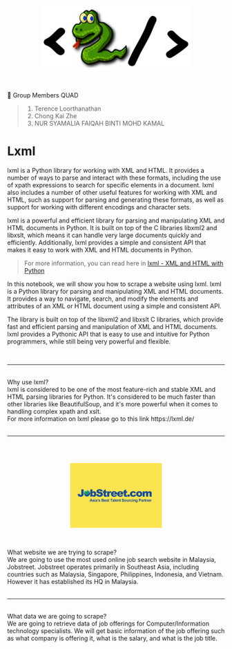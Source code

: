<br>
 <p align="center">
  <img src="https://raw.githubusercontent.com/Terence172/FirstR/main/Pictures/lxml.png" height = "150"/>
 </p>
</br>

🚀 Group Members QUAD
> 1. Terence Loorthanathan
> 3. Chong Kai Zhe
> 4. NUR SYAMALIA FAIQAH BINTI MOHD KAMAL


# Lxml

lxml is a Python library for working with XML and HTML. It provides a number of ways to parse and interact with these formats, including the use of xpath expressions to search for specific elements in a document. lxml also includes a number of other useful features for working with XML and HTML, such as support for parsing and generating these formats, as well as support for working with different encodings and character sets.

lxml is a powerful and efficient library for parsing and manipulating XML and HTML documents in Python. It is built on top of the C libraries libxml2 and libxslt, which means it can handle very large documents quickly and efficiently. Additionally, lxml provides a simple and consistent API that makes it easy to work with XML and HTML documents in Python.

> For more information, you can read here in [lxml - XML and HTML with Python](https://lxml.de/)

In this notebook, we will show you how to scrape a website using lxml. lxml is a Python library for parsing and manipulating XML and HTML documents. It provides a way to navigate, search, and modify the elements and attributes of an XML or HTML document using a simple and consistent API.

The library is built on top of the libxml2 and libxslt C libraries, which provide fast and efficient parsing and manipulation of XML and HTML documents. lxml provides a Pythonic API that is easy to use and intuitive for Python programmers, while still being very powerful and flexible.

<br>

---
<br>
Why use lxml? <br>
lxml is considered to be one of the most feature-rich and stable XML and HTML parsing libraries for Python. It's considered to be much faster than other libraries like BeautifulSoup, and it's more powerful when it comes to handling complex xpath and xslt.

<br>
For more information on lxml please go to this link https://lxml.de/ 
<br><br>

---
<br>

<br>
 <p align="center">
  <img src="https://raw.githubusercontent.com/Terence172/FirstR/main/Pictures/jobstreet.jpg" height = "150"/>
 </p>
</br>

What website we are trying to scrape?<br>
We are going to use the most used online job search website in Malaysia, Jobstreet. Jobstreet operates primarily in Southeast Asia, including countries such as Malaysia, Singapore, Philippines, Indonesia, and Vietnam. However it has established its HQ in Malaysia.
<br><br>

---
<br>
What data we are going to scrape?<br>
We are going to retrieve data of job offerings for Computer/Information technology specialists. We will get basic information of the job offering such as what company is offering it, what is the salary, and what is the job title.<br>
